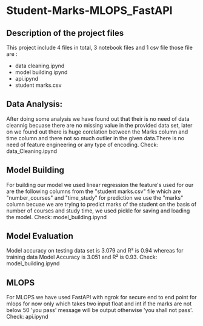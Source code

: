 # Student-Marks-MLOPS_FastAPI

## Description of the project files
This project include 4 files in total, 3 notebook files and 1 csv file those file are :
* data cleaning.ipynd
* model building.ipynd
* api.ipynd
* student marks.csv

## Data Analysis:
After doing some analysis we have found out that their is no need of data cleannig becuase there are no missing value in the provided data set, later on we found out there is huge corelation between the Marks column and time column and there not so much outlier in the given data.There is no need of feature engineering or any type of encoding. 
Check: data_Cleaning.ipynd

## Model Building
For building our model we used  linear regression the feature's used for our are the following columns from the "student marks.csv" file which are "number_courses" and "time_study" for prediction we use the "marks" column becuae we are trying to predict marks of the student on the basis of number of courses and study time, we used pickle for saving and loading the model. 
Check: model_building.ipynd

## Model Evaluation
Model accuracy on testing data set is 3.079 and R² is 0.94 whereas for training data Model Accuracy is 3.051 and R² is 0.93.
Check: model_building.ipynd

## MLOPS
For MLOPS we have used FastAPI with ngrok for secure end to end point for mlops for now only which takes two input float and int if the marks are not below 50 'you pass' message will be output otherwise 'you shall not pass'. 
Check: api.ipynd
